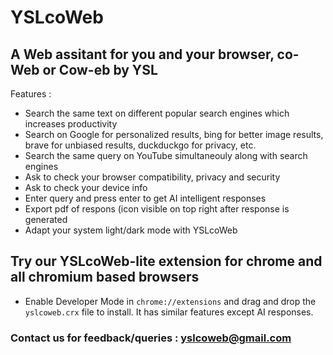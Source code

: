 # YSLcoWeb

## A Web assitant for you and your browser, co-Web or Cow-eb by YSL

Features : 

- Search the same text on different popular search engines which increases productivity
- Search on Google for personalized results, bing for better image results, brave for unbiased results, duckduckgo for privacy, etc.
- Search the same query on YouTube simultaneouly along with search engines
- Ask to check your browser compatibility, privacy and security
- Ask to check your device info
- Enter query and press enter to get AI intelligent responses
- Export pdf of respons (icon visible on top right after response is generated
- Adapt your system light/dark mode with YSLcoWeb

## Try our YSLcoWeb-lite extension for chrome and all chromium based browsers
 
- Enable Developer Mode in `` chrome://extensions `` and drag and drop the ```yslcoweb.crx``` file to install. It has similar features except AI responses.

### Contact us for feedback/queries : yslcoweb@gmail.com
